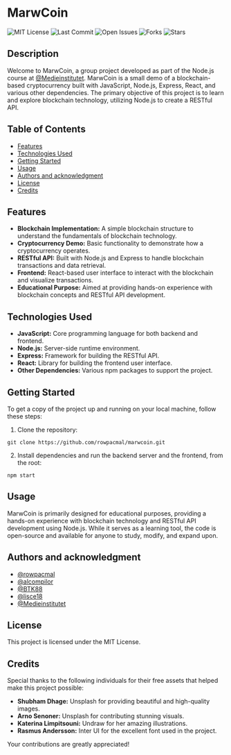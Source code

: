 # MarwCoin
![MIT License](https://img.shields.io/badge/License-MIT-blue.svg)
![Last Commit](https://img.shields.io/github/last-commit/rowpacmal/marwcoin)
![Open Issues](https://img.shields.io/github/issues/rowpacmal/marwcoin)
![Forks](https://img.shields.io/github/forks/rowpacmal/marwcoin)
![Stars](https://img.shields.io/github/stars/rowpacmal/marwcoin)

## Description
Welcome to MarwCoin, a group project developed as part of the Node.js course at [@Medieinstitutet](https://github.com/Medieinstitutet). MarwCoin is a small demo of a blockchain-based cryptocurrency built with JavaScript, Node.js, Express, React, and various other dependencies. The primary objective of this project is to learn and explore blockchain technology, utilizing Node.js to create a RESTful API.

## Table of Contents
- [Features](#features)
- [Technologies Used](#technologies-used)
- [Getting Started](#getting-started)
- [Usage](#usage)
- [Authors and acknowledgment](#authors-and-acknowledgment)
- [License](#license)
- [Credits](#credits)

## Features
- **Blockchain Implementation:** A simple blockchain structure to understand the fundamentals of blockchain technology.
- **Cryptocurrency Demo:** Basic functionality to demonstrate how a cryptocurrency operates.
- **RESTful API:** Built with Node.js and Express to handle blockchain transactions and data retrieval.
- **Frontend:** React-based user interface to interact with the blockchain and visualize transactions.
- **Educational Purpose:** Aimed at providing hands-on experience with blockchain concepts and RESTful API development.

## Technologies Used
- **JavaScript:** Core programming language for both backend and frontend.
- **Node.js:** Server-side runtime environment.
- **Express:** Framework for building the RESTful API.
- **React:** Library for building the frontend user interface.
- **Other Dependencies:** Various npm packages to support the project.

## Getting Started
To get a copy of the project up and running on your local machine, follow these steps:
1. Clone the repository:
  ```
  git clone https://github.com/rowpacmal/marwcoin.git
  ```
2. Install dependencies and run the backend server and the frontend, from the root:
  ```
  npm start
  ```

## Usage
MarwCoin is primarily designed for educational purposes, providing a hands-on experience with blockchain technology and RESTful API development using Node.js. While it serves as a learning tool, the code is open-source and available for anyone to study, modify, and expand upon.

## Authors and acknowledgment
- [@rowpacmal](https://github.com/rowpacmal)
- [@alcompilor](https://github.com/alcompilor)
- [@BTK88](https://github.com/BTK88)
- [@lisce18](https://github.com/lisce18)
- [@Medieinstitutet](https://github.com/Medieinstitutet)

## License
This project is licensed under the MIT License.

## Credits
Special thanks to the following individuals for their free assets that helped make this project possible:

- **Shubham Dhage:** Unsplash for providing beautiful and high-quality images.
- **Arno Senoner:** Unsplash for contributing stunning visuals.
- **Katerina Limpitsouni:** Undraw for her amazing illustrations.
- **Rasmus Andersson:** Inter UI for the excellent font used in the project.

Your contributions are greatly appreciated!
